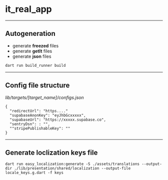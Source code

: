 # it_real_app

***********

## Autogeneration

- generate **freezed** files
- generate **getIt** files
- generate **json** files

```
dart run build_runner build
```
***********

## Config file structure


*lib/targets/[target_name]/configs.json*

```
{
  "redirectUrl": "https...."
  "supabaseAnonKey": "eyJhbGcxxxxx",
  "supabaseUrl": "https://xxxxx.supabase.co",
  "sentryDsn": : "",
  ""stripePublishableKey": ""
}
```

***********
## Generate loclization keys file

```
dart run easy_localization:generate -S ./assets/translations --output-dir ./lib/presentation/shared/localization --output-file locale_keys.g.dart -f keys
```